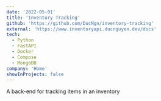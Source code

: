 ```yaml
---
date: '2022-05-01'
title: 'Inventory Tracking'
github: 'https://github.com/DucNgn/inventory-tracking'
external: 'https://www.inventoryapi.ducnguyen.dev/docs'
tech:
  - Python
  - FastAPI
  - Docker
  - Compose
  - MongoDB
company: 'Home'
showInProjects: false
---
```


A back-end for tracking items in an inventory
